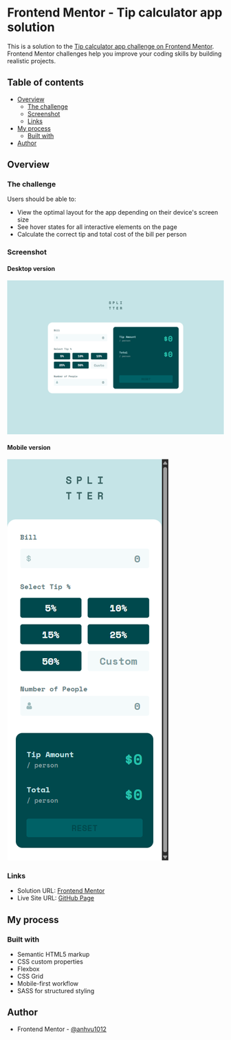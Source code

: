 # Frontend Mentor - Tip calculator app solution

This is a solution to the [Tip calculator app challenge on Frontend Mentor](https://www.frontendmentor.io/challenges/tip-calculator-app-ugJNGbJUX). Frontend Mentor challenges help you improve your coding skills by building realistic projects.

## Table of contents

- [Overview](#overview)
  - [The challenge](#the-challenge)
  - [Screenshot](#screenshot)
  - [Links](#links)
- [My process](#my-process)
  - [Built with](#built-with)
- [Author](#author)

## Overview

### The challenge

Users should be able to:

- View the optimal layout for the app depending on their device's screen size
- See hover states for all interactive elements on the page
- Calculate the correct tip and total cost of the bill per person

### Screenshot

#### Desktop version

![](solutions/desktop_vers.png)

#### Mobile version

![](solutions/mobile_vers.png)

### Links

- Solution URL: [Frontend Mentor](https://www.frontendmentor.io/solutions/tip-calculator-app-B_YGYBPb9h)
- Live Site URL: [GitHub Page](https://anhvu1012.github.io/Tip-Calculator-App/)

## My process

### Built with

- Semantic HTML5 markup
- CSS custom properties
- Flexbox
- CSS Grid
- Mobile-first workflow
- SASS for structured styling

## Author

- Frontend Mentor - [@anhvu1012](https://www.frontendmentor.io/profile/anhvu1012)
